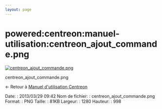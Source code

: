 ```yaml
---
layout: page
---
```


powered:centreon:manuel-utilisation:centreon\_ajout\_commande.png
=================================================================

[![centreon\_ajout\_commande.png](../../..//assets/media/powered/centreon/manuel-utilisation/centreon_ajout_commande.png@cache=&w=900&h=701 "centreon_ajout_commande.png")](../../..//assets/media/powered/centreon/manuel-utilisation/centreon_ajout_commande.png@cache= "Afficher le fichier original")

centreon\_ajout\_commande.png

← Retour à [Manuel d'utilisation
Centreon](../../../../centreon/manuel-utilisation/start.html "centreon:manuel-utilisation:start")

Date:
:   2013/03/29 09:42
Nom de fichier:
:   centreon\_ajout\_commande.png
Format:
:   PNG
Taille:
:   81KB
Largeur:
:   1280
Hauteur:
:   998

